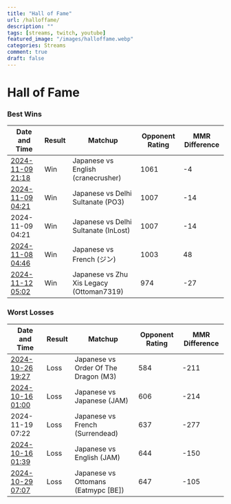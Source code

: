 ```yaml
---
title: "Hall of Fame"
url: /halloffame/
description: ""
tags: [streams, twitch, youtube]
featured_image: "/images/halloffame.webp"
categories: Streams
comment: true
draft: false
---
```


# Hall of Fame

### Best Wins

| Date and Time | Result | Matchup | Opponent Rating | MMR Difference |
|---------------|--------|---------|-----------------|----------------|
| [2024-11-09 21:18](https://www.youtube.com/watch?v=DwamIqDsQHs&t=2199) | Win | Japanese vs English (cranecrusher) | 1061 | -4 |
| [2024-11-09 04:21](https://www.youtube.com/watch?v=wBxD7FVHAbw&t=182) | Win | Japanese vs Delhi Sultanate (PO3) | 1007 | -14 |
| 2024-11-09 04:21 | Win | Japanese vs Delhi Sultanate (InLost) | 1007 | -14 |
| [2024-11-08 04:46](https://www.youtube.com/watch?v=qzIirHPvALA&t=3974) | Win | Japanese vs French (ジン) | 1003 | 48 |
| [2024-11-12 05:02](https://www.youtube.com/watch?v=z-lBl59OYSc&t=11046) | Win | Japanese vs Zhu Xis Legacy (Ottoman7319) | 974 | -27 |

### Worst Losses

| Date and Time | Result | Matchup | Opponent Rating | MMR Difference |
|---------------|--------|---------|-----------------|----------------|
| [2024-10-26 19:27](https://www.youtube.com/watch?v=LaqPNN4Xnyo&t=4123) | Loss | Japanese vs Order Of The Dragon (M3) | 584 | -211 |
| [2024-10-16 01:00](https://www.youtube.com/watch?v=64I0fgmeCLE&t=2087) | Loss | Japanese vs Japanese (JAM) | 606 | -214 |
| 2024-11-19 07:22 | Loss | Japanese vs French (Surrendead) | 637 | -277 |
| [2024-10-16 01:39](https://www.youtube.com/watch?v=64I0fgmeCLE&t=4453) | Loss | Japanese vs English (JAM) | 644 | -150 |
| [2024-10-29 07:07](https://www.youtube.com/watch?v=LnyE5EOOOFc&t=8034) | Loss | Japanese vs Ottomans (Eatmypc [BE]) | 647 | -105 |